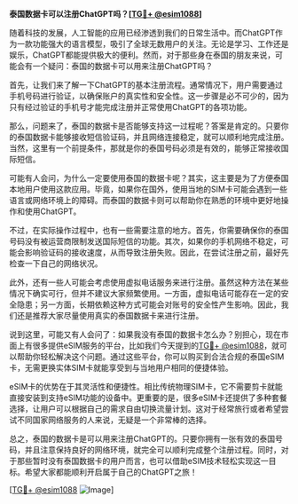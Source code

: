 **泰国数据卡可以注册ChatGPT吗？[[TG💪+ @esim1088](https://t.me/s/esim1088)]**

随着科技的发展，人工智能的应用已经渗透到我们的日常生活中。而ChatGPT作为一款功能强大的语言模型，吸引了全球无数用户的关注。无论是学习、工作还是娱乐，ChatGPT都能提供极大的便利。然而，对于那些身在泰国的朋友来说，可能会有一个疑问：泰国的数据卡可以用来注册ChatGPT吗？

首先，让我们来了解一下ChatGPT的基本注册流程。通常情况下，用户需要通过手机号码进行验证，以确保账户的真实性和安全性。这一步骤是必不可少的，因为只有经过验证的手机号才能完成注册并正常使用ChatGPT的各项功能。

那么，问题来了，泰国的数据卡是否能够支持这一过程呢？答案是肯定的。只要你的泰国数据卡能够接收短信验证码，并且网络连接稳定，就可以顺利地完成注册。当然，这里有一个前提条件，那就是你的泰国号码必须是有效的，能够正常接收国际短信。

可能有人会问，为什么一定要使用泰国的数据卡呢？其实，这主要是为了方便泰国本地用户使用这款应用。毕竟，如果你在国外，使用当地的SIM卡可能会遇到一些语言或网络环境上的障碍。而泰国的数据卡则可以帮助你在熟悉的环境中更好地操作和使用ChatGPT。

不过，在实际操作过程中，也有一些需要注意的地方。首先，你需要确保你的泰国号码没有被运营商限制发送国际短信的功能。其次，如果你的手机网络不稳定，可能会影响验证码的接收速度，从而导致注册失败。因此，在尝试注册之前，最好先检查一下自己的网络状况。

此外，还有一些人可能会考虑使用虚拟电话服务来进行注册。虽然这种方法在某些情况下确实可行，但并不建议大家频繁使用。一方面，虚拟电话可能存在一定的安全隐患；另一方面，长期依赖这种方式可能会对账号的安全性产生影响。因此，我们还是推荐大家尽量使用真实的泰国数据卡来进行注册。

说到这里，可能又有人会问了：如果我没有泰国的数据卡怎么办？别担心，现在市面上有很多提供eSIM服务的平台，比如我们今天提到的[TG💪+ @esim1088](https://t.me/s/esim1088)，就可以帮助你轻松解决这个问题。通过这些平台，你可以购买到合法合规的泰国eSIM卡，无需更换实体SIM卡就能享受到与当地用户相同的便捷体验。

eSIM卡的优势在于其灵活性和便捷性。相比传统物理SIM卡，它不需要剪卡就能直接安装到支持eSIM功能的设备中。更重要的是，很多eSIM卡还提供了多种套餐选择，让用户可以根据自己的需求自由切换流量计划。这对于经常旅行或者希望尝试不同国家网络服务的人来说，无疑是一个非常棒的选择。

总之，泰国的数据卡是可以用来注册ChatGPT的。只要你拥有一张有效的泰国号码，并且注意保持良好的网络环境，就完全可以顺利完成整个注册过程。同时，对于那些暂时没有泰国数据卡的用户而言，也可以借助eSIM技术轻松实现这一目标。希望大家都能顺利开启属于自己的ChatGPT之旅！

[[TG💪+ @esim1088](https://t.me/s/esim1088) ![Image](https://i.postimg.cc/4NQfJmqS/Snipaste-2025-05-13-00-14-12.png)]